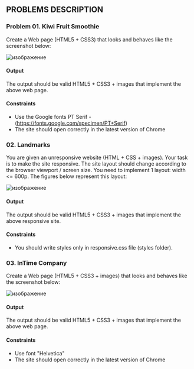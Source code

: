## PROBLEMS DESCRIPTION


### Problem 01.	Kiwi Fruit Smoothie

Create a Web page (HTML5 + CSS3) that looks and behaves like the screenshot below:

![изображение](https://user-images.githubusercontent.com/82647282/220205799-75a64b96-6df5-4931-af80-f62f05fa32f9.png)

#### Output

The output should be valid HTML5 + CSS3 + images that implement the above web page.

#### Constraints

  +	Use the Google fonts PT Serif - (https://fonts.google.com/specimen/PT+Serif)
  +	The site should open correctly in the latest version of Chrome

### 02. Landmarks

You are given an unresponsive website (HTML + CSS + images). Your task is to make the site responsive. The site layout should change according to the browser viewport / screen size. You need to implement 1 layout: width <= 600p. The figures below represent this layout:

![изображение](https://user-images.githubusercontent.com/82647282/220205927-0831d6a4-8dba-4d7f-b313-99c064376c61.png)

#### Output

The output should be valid HTML5 + CSS3 + images that implement the above responsive site.

#### Constraints

  +	You should write styles only in responsive.css file (styles folder).

### 03.	InTime Company

Create a Web page (HTML5 + CSS3 + images) that looks and behaves like the screenshot below:

![изображение](https://user-images.githubusercontent.com/82647282/220206036-a0b5becf-8c0b-4e7b-8e8d-10bf39a145cc.png)

#### Output

The output should be valid HTML5 + CSS3 + images that implement the above web page.

#### Constraints
  +	Use font "Helvetica"
  +	The site should open correctly in the latest version of Chrome